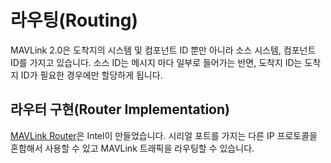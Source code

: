 # 라우팅(Routing)

MAVLink 2.0은 도착지의 시스템 및 컴포넌트 ID 뿐만 아니라 소스 시스템, 컴포넌트 ID를 가지고 있습니다. 소스 ID는 메시지 마다 일부로 들어가는 반면, 도착지 ID는 도착지 ID가 필요한 경우에만 할당하게 됩니다.



## 라우터 구현(Router Implementation)

[MAVLink Router](https://github.com/01org/mavlink-router)은 Intel이 만들었습니다. 시리얼 포트를 가지는 다른 IP 프로토콜을 혼합해서 사용할 수 있고 MAVLink 트래픽을 라우팅할 수 있습니다.
